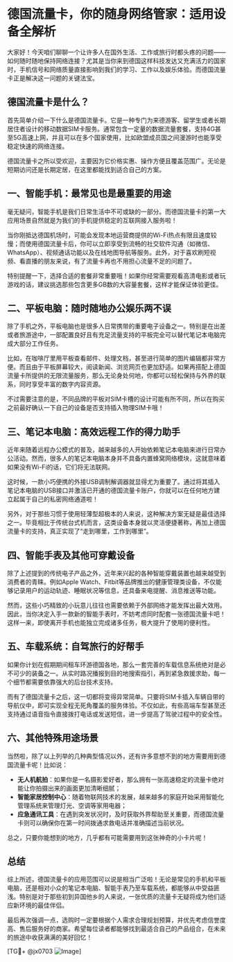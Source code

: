 # 德国流量卡，你的随身网络管家：适用设备全解析

大家好！今天咱们聊聊一个让许多人在国外生活、工作或旅行时都头疼的问题——如何随时随地保持网络连接？尤其是当你来到德国这样科技发达又充满活力的国家时，手机信号和网络质量直接影响到我们的学习、工作以及娱乐体验。而德国流量卡正是解决这一问题的关键法宝。

## 德国流量卡是什么？

首先简单介绍一下什么是德国流量卡。它是一种专门为来德游客、留学生或者长期居住者设计的移动数据SIM卡服务。通常包含一定量的数据流量套餐，支持4G甚至5G高速上网，并且可以在多个国家使用，比如欧盟成员国之间漫游时也能享受稳定快速的网络连接。

德国流量卡之所以受欢迎，主要因为它价格实惠、操作方便且覆盖范围广。无论是短期访问还是长期定居，在这里都能找到适合自己的方案。

## 一、智能手机：最常见也是最重要的用途

毫无疑问，智能手机是我们日常生活中不可或缺的一部分。而德国流量卡的第一大应用场景自然就是为我们的手机提供稳定的互联网接入服务啦！

当你刚抵达德国机场时，可能会发现本地运营商提供的Wi-Fi热点有限且速度较慢；而使用德国流量卡后，你可以立即享受到流畅的社交软件沟通（如微信、WhatsApp）、视频通话功能以及在线地图导航等服务。此外，对于喜欢刷短视频、看直播的朋友来说，有了流量卡再也不用担心流量不足的问题了。

特别提醒一下，选择合适的套餐非常重要哦！如果你经常需要观看高清电影或者玩游戏的话，建议挑选那些包含更多GB数的大容量套餐，这样才能保证体验更佳。

## 二、平板电脑：随时随地办公娱乐两不误

除了手机之外，平板电脑也是很多人日常携带的重要电子设备之一。特别是在出差或者旅游途中，一部配置良好且有充足流量支持的平板完全可以替代笔记本电脑完成大部分工作任务。

比如，在咖啡厅里用平板查看邮件、处理文档，甚至进行简单的图片编辑都非常方便。而且由于平板屏幕较大，阅读新闻、浏览网页也更加舒适。如果再搭配上德国流量卡所提供的无限流量服务，那么无论身处何地，你都可以轻松保持与外界的联系，同时享受丰富的数字内容资源。

不过需要注意的是，不同品牌的平板对SIM卡槽的设计可能有所不同，所以在购买之前最好确认一下自己的设备是否支持插入物理SIM卡哦！

## 三、笔记本电脑：高效远程工作的得力助手

近年来随着远程办公模式的普及，越来越多的人开始依赖笔记本电脑来进行日常办公活动。然而，很多人的笔记本电脑本身并不具备内置蜂窝网络模块，这就意味着如果没有Wi-Fi的话，它们将无法联网。

这时候，一款小巧便携的外接USB调制解调器就显得尤为重要了。通过将其插入笔记本电脑的USB接口并激活已开通的德国流量卡账户，你就可以在任何地方建立起属于自己的私密网络通道啦！

另外，对于那些习惯于使用轻薄型超极本的人来说，这种解决方案无疑是最佳选择之一。毕竟相比于传统台式机而言，这类设备本身就以灵活便捷著称，再加上德国流量卡的支持，真正实现了“走到哪里，工作到哪里”。

## 四、智能手表及其他可穿戴设备

除了上述提到的传统电子产品之外，近年来兴起的各种智能穿戴装置也越来越受到消费者的青睐。例如Apple Watch、Fitbit等品牌推出的健康管理类设备，不仅能够记录用户的运动轨迹、睡眠状况等信息，还具备来电提醒、消息推送等功能。

然而，这些小巧精致的小玩意儿往往也需要依赖于外部网络才能发挥出最大效用。因此，当你决定入手一款新的智能手表时，不妨考虑同时配套一张德国流量卡吧！这样一来，即使离开手机也能独立完成诸多任务，极大提升了使用的便利性。

## 五、车载系统：自驾旅行的好帮手

如果你计划在假期期间租车环游德国各地，那么一套完善的车载信息系统绝对是必不可少的装备之一。从实时路况播报到目的地搜索指引，再到紧急救援求助，每一个细节都需要依靠强大的后台技术支持。

而有了德国流量卡之后，这一切都将变得异常简单。只要将SIM卡插入车辆自带的导航仪中，即可实现全程无死角覆盖的服务体验。不仅如此，有些高端车型甚至还支持通过语音指令直接拨打电话或发送短信，进一步提高了驾驶过程中的安全性。

## 六、其他特殊用途场景

当然啦，除了以上列举的几种典型情况以外，还有许多意想不到的地方需要用到德国流量卡呢！比如说：

- **无人机航拍**：如果你是一名摄影爱好者，那么拥有一张高速稳定的流量卡绝对能让你拍摄出来的画面更加清晰细腻；
- **智能家居控制中心**：随着物联网技术的发展，越来越多的家庭开始采用智能化管理系统来管理灯光、空调等家用电器；
- **应急通讯工具**：在遇到突发状况时，及时获取外界帮助至关重要，而德国流量卡则可以确保你在第一时间拨通求救电话并准确描述当前状况。

总之，只要你能想到的地方，几乎都有可能需要用到这张神奇的小卡片呢！

## 总结

综上所述，德国流量卡的应用范围可以说是相当广泛啦！无论是常见的手机和平板电脑，还是相对小众的笔记本电脑、智能手表乃至车载系统，都能够从中受益匪浅。特别是对于那些初到异国他乡的人来说，一张优质的流量卡无疑将成为他们适应新环境的最佳伴侣。

最后再次强调一点，选购时一定要根据个人需求合理规划预算，并优先考虑信誉度高、售后服务好的商家。希望每位读者都能够找到最适合自己的产品组合，在未来的旅途中收获满满的美好回忆！

[TG💪+ @jx0703 ![Image](https://github.com/user-attachments/assets/dbca1d08-cadb-493c-b0ec-ad6f7a83f270)]